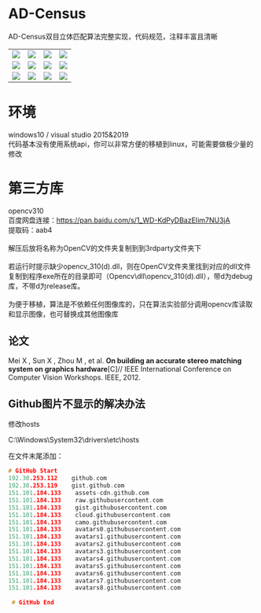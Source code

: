 # AD-Census
AD-Census双目立体匹配算法完整实现，代码规范，注释丰富且清晰

<table>
    <tr>
        <td ><center><img src="https://github.com/ethan-li-coding/AD-Census/blob/master/Data/Cone/im2.png"></center></td>
        <td ><center><img src="https://github.com/ethan-li-coding/AD-Census/blob/master/Data/Cone/im6.png"></center></td>
        <td ><center><img src="https://github.com/ethan-li-coding/AD-Census/blob/master/doc/exp/res/cone-d.png"></center></td>
        <td ><center><img src="https://github.com/ethan-li-coding/AD-Census/blob/master/doc/exp/res/cone-c.png"></center></td>
    </tr>
    <tr>
        <td ><center><img src="https://github.com/ethan-li-coding/AD-Census/blob/master/Data/Cloth3/view1.png"></center></td>
        <td ><center><img src="https://github.com/ethan-li-coding/AD-Census/blob/master/Data/Cloth3/view5.png"></center></td>
        <td ><center><img src="https://github.com/ethan-li-coding/AD-Census/blob/master/doc/exp/res/cloth-d.png"></center></td>
        <td ><center><img src="https://github.com/ethan-li-coding/AD-Census/blob/master/doc/exp/res/cloth-c.png"></center></td>
    </tr>
    <tr>
        <td ><center><img src="https://github.com/ethan-li-coding/AD-Census/blob/master/Data/Piano/im0.png"></center></td>
        <td ><center><img src="https://github.com/ethan-li-coding/AD-Census/blob/master/Data/Piano/im1.png"></center></td>
        <td ><center><img src="https://github.com/ethan-li-coding/AD-Census/blob/master/doc/exp/res/piano-d.png"></center></td>
        <td ><center><img src="https://github.com/ethan-li-coding/AD-Census/blob/master/doc/exp/res/piano-c.png"></center></td>
    </tr>
<table>

# 环境
windows10 / visual studio 2015&2019
<br>代码基本没有使用系统api，你可以非常方便的移植到linux，可能需要做极少量的修改

# 第三方库
opencv310
<br>
百度网盘连接：https://pan.baidu.com/s/1_WD-KdPyDBazEIim7NU3jA 
<br>
提取码：aab4
<br><br>
解压后放将名称为OpenCV的文件夹复制到到3rdparty文件夹下
<br><br>若运行时提示缺少opencv_310(d).dll，则在OpenCV文件夹里找到对应的dll文件复制到程序exe所在的目录即可（Opencv\dll\opencv_310(d).dll），带d为debug库，不带d为release库。
<br><br>
为便于移植，算法是不依赖任何图像库的，只在算法实验部分调用opencv库读取和显示图像，也可替换成其他图像库

## 论文
Mei X , Sun X , Zhou M , et al. <b>On building an accurate stereo matching system on graphics hardware</b>[C]// IEEE International Conference on Computer Vision Workshops. IEEE, 2012.

## Github图片不显示的解决办法
修改hosts

C:\Windows\System32\drivers\etc\hosts

在文件末尾添加：

``` cpp
# GitHub Start 
192.30.253.112    github.com 
192.30.253.119    gist.github.com
151.101.184.133    assets-cdn.github.com
151.101.184.133    raw.githubusercontent.com
151.101.184.133    gist.githubusercontent.com
151.101.184.133    cloud.githubusercontent.com
151.101.184.133    camo.githubusercontent.com
151.101.184.133    avatars0.githubusercontent.com
151.101.184.133    avatars1.githubusercontent.com
151.101.184.133    avatars2.githubusercontent.com
151.101.184.133    avatars3.githubusercontent.com
151.101.184.133    avatars4.githubusercontent.com
151.101.184.133    avatars5.githubusercontent.com
151.101.184.133    avatars6.githubusercontent.com
151.101.184.133    avatars7.githubusercontent.com
151.101.184.133    avatars8.githubusercontent.com
 
 # GitHub End
```
